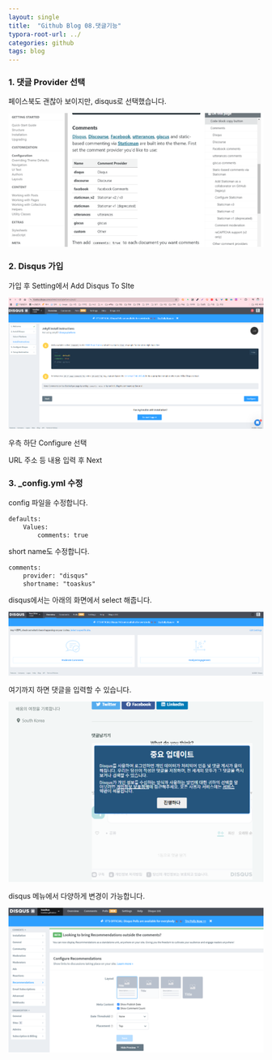 ```yaml
---
layout: single
title:  "Github Blog 08.댓글기능"
typora-root-url: ../
categories: github
tags: blog
---
```






### 1. 댓글 Provider 선택

페이스북도 괜찮아 보이지만, disqus로 선택했습니다. 



![image-20250129132631914](/images/2025-01-25-07/image-20250129132631914.png)



### 2. Disqus 가입

가입 후 Setting에서 Add Disqus To SIte



![disqus-01](/images/2025-01-25-07/disqus-01.png)



우측 하단 Configure 선택



URL 주소 등 내용 입력 후 Next



### 3. _config.yml 수정

config 파일을 수정합니다. 



```
defaults:
	Values:
		comments: true
```



short name도 수정합니다.



```
comments:
	provider: "disqus"
	shortname: "toaskus"
```



disqus에서는 아래의 화면에서 select 해줍니다.



![disqus-02](/images/2025-01-25-07/disqus-02.png)





여기까지 하면 댓글을 입력할 수 있습니다.





![disqus-04](/images/2025-01-25-07/disqus-04-1738125049169-6.png)





disqus 메뉴에서 다양하게 변경이 가능합니다.



![disqus-05](/images/2025-01-25-07/disqus-05.png)

